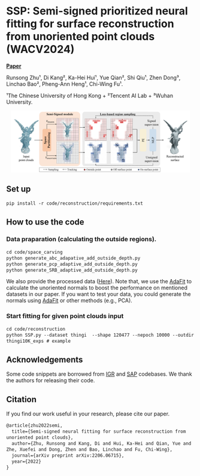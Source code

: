 <!-- > SSP: Semi-signed prioritized neural fitting for surface reconstruction\\ from unoriented point clouds<br>
> Runsong Zhu¹, Di Kang², Ka-Hei Hui¹, Yue Qian², Shi Qiu¹, Zhen Dong³, Linchao Bao², Pheng-Ann Heng¹, Chi-Wing Fu¹ <br>
> [Project Page](https://runsong123.github.io/SSP/)
¹The Chinese University of Hong Kong + ²Tencent AI Lab + ³Wuhan University.
Under construction ... -->

# SSP: Semi-signed prioritized neural fitting for surface reconstruction from unoriented point clouds (WACV2024)

**[Paper](https://openaccess.thecvf.com/content/WACV2024/papers/Zhu_SSP_Semi-Signed_Prioritized_Neural_Fitting_for_Surface_Reconstruction_From_Unoriented_WACV_2024_paper.pdf)**

Runsong Zhu¹, Di Kang², Ka-Hei Hui¹, Yue Qian², Shi Qiu¹, Zhen Dong³, Linchao Bao², Pheng-Ann Heng¹, Chi-Wing Fu¹.

¹The Chinese University of Hong Kong + ²Tencent AI Lab + ³Wuhan University.

<p align="center">
  <a href="">
    <img src="./media/Pipline_order.png" alt="Logo" width="95%">
  </a>
</p>

## Set up
```
pip install -r code/reconstruction/requirements.txt
```


## How to use the code


### Data praparation (calculating the outside regions). 
```
cd code/space_carving
python generate_abc_adapative_add_outside_depth.py
python generate_pcp_adaptive_add_outside_depth.py
python generate_SRB_adaptive_add_outside_depth.py
```
We also provide the processed data ([Here](https://mycuhk-my.sharepoint.com/:f:/g/personal/1155183723_link_cuhk_edu_hk/ErPDv-RZh-lDuCz-BiBN-mwBec97tyjns7wtrfMZKnpckQ?e=vjmv1Z)). Note that, we use the [AdaFit](https://github.com/Runsong123/AdaFit) to calculate the unoriented normals to boost the performance on mentioned datasets in our paper. If you want to test your data, you could generate the normals using [AdaFit](https://github.com/Runsong123/AdaFit) or other methods (e.g., PCA). 

###  Start fitting for given point clouds input
```
cd code/reconstruction
python SSP.py --dataset thingi  --shape 120477 --nepoch 10000 --outdir thingi10K_exps # example
```

## Acknowledgements
Some code snippets are borrowed from [IGR](https://github.com/amosgropp/IGR) and [SAP](https://github.com/autonomousvision/shape_as_points.git) codebases. We thank the authors for releasing their code.

## Citation
If you find our work useful in your research, please cite our paper. 
```
@article{zhu2022semi,
  title={Semi-signed neural fitting for surface reconstruction from unoriented point clouds},
  author={Zhu, Runsong and Kang, Di and Hui, Ka-Hei and Qian, Yue and Zhe, Xuefei and Dong, Zhen and Bao, Linchao and Fu, Chi-Wing},
  journal={arXiv preprint arXiv:2206.06715},
  year={2022}
}
```


